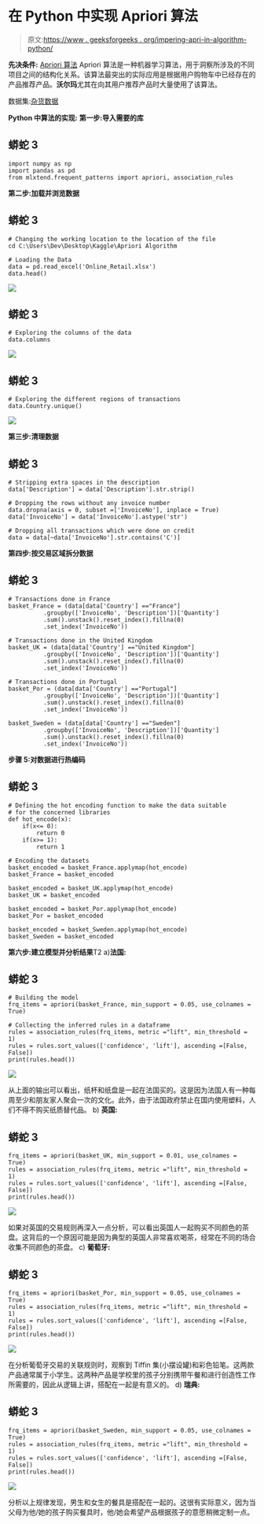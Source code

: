 # 在 Python 中实现 Apriori 算法

> 原文:[https://www . geeksforgeeks . org/impering-apri-in-algorithm-python/](https://www.geeksforgeeks.org/implementing-apriori-algorithm-in-python/)

**先决条件:** [Apriori 算法](https://www.geeksforgeeks.org/apriori-algorithm/)
Apriori 算法是一种机器学习算法，用于洞察所涉及的不同项目之间的结构化关系。该算法最突出的实际应用是根据用户购物车中已经存在的产品推荐产品。**沃尔玛**尤其在向其用户推荐产品时大量使用了该算法。

数据集:[杂货数据](http://archive.ics.uci.edu/ml/datasets/Online+Retail)

**Python 中算法的实现:**
**第一步:导入需要的库**

## 蟒蛇 3

```
import numpy as np
import pandas as pd
from mlxtend.frequent_patterns import apriori, association_rules
```

**第二步:加载并浏览数据**

## 蟒蛇 3

```
# Changing the working location to the location of the file
cd C:\Users\Dev\Desktop\Kaggle\Apriori Algorithm

# Loading the Data
data = pd.read_excel('Online_Retail.xlsx')
data.head()
```

![](img/092bae1dbd1ccb98f96f5af5d7590766.png)

## 蟒蛇 3

```
# Exploring the columns of the data
data.columns
```

![](img/241a3f897faaab6ef0e0b1cc6f6d0833.png)

## 蟒蛇 3

```
# Exploring the different regions of transactions
data.Country.unique()
```

![](img/aae2965d3ee3667f7483b447a26dcbac.png)

**第三步:清理数据**

## 蟒蛇 3

```
# Stripping extra spaces in the description
data['Description'] = data['Description'].str.strip()

# Dropping the rows without any invoice number
data.dropna(axis = 0, subset =['InvoiceNo'], inplace = True)
data['InvoiceNo'] = data['InvoiceNo'].astype('str')

# Dropping all transactions which were done on credit
data = data[~data['InvoiceNo'].str.contains('C')]
```

**第四步:按交易区域拆分数据**

## 蟒蛇 3

```
# Transactions done in France
basket_France = (data[data['Country'] =="France"]
          .groupby(['InvoiceNo', 'Description'])['Quantity']
          .sum().unstack().reset_index().fillna(0)
          .set_index('InvoiceNo'))

# Transactions done in the United Kingdom
basket_UK = (data[data['Country'] =="United Kingdom"]
          .groupby(['InvoiceNo', 'Description'])['Quantity']
          .sum().unstack().reset_index().fillna(0)
          .set_index('InvoiceNo'))

# Transactions done in Portugal
basket_Por = (data[data['Country'] =="Portugal"]
          .groupby(['InvoiceNo', 'Description'])['Quantity']
          .sum().unstack().reset_index().fillna(0)
          .set_index('InvoiceNo'))

basket_Sweden = (data[data['Country'] =="Sweden"]
          .groupby(['InvoiceNo', 'Description'])['Quantity']
          .sum().unstack().reset_index().fillna(0)
          .set_index('InvoiceNo'))
```

**步骤 5:对数据进行热编码**

## 蟒蛇 3

```
# Defining the hot encoding function to make the data suitable
# for the concerned libraries
def hot_encode(x):
    if(x<= 0):
        return 0
    if(x>= 1):
        return 1

# Encoding the datasets
basket_encoded = basket_France.applymap(hot_encode)
basket_France = basket_encoded

basket_encoded = basket_UK.applymap(hot_encode)
basket_UK = basket_encoded

basket_encoded = basket_Por.applymap(hot_encode)
basket_Por = basket_encoded

basket_encoded = basket_Sweden.applymap(hot_encode)
basket_Sweden = basket_encoded
```

**第六步:建立模型并分析结果**T2 a)**法国:**

## 蟒蛇 3

```
# Building the model
frq_items = apriori(basket_France, min_support = 0.05, use_colnames = True)

# Collecting the inferred rules in a dataframe
rules = association_rules(frq_items, metric ="lift", min_threshold = 1)
rules = rules.sort_values(['confidence', 'lift'], ascending =[False, False])
print(rules.head())
```

![](img/6e06e6993398e89efb1a44f8d6e1888d.png)

从上面的输出可以看出，纸杯和纸盘是一起在法国买的。这是因为法国人有一种每周至少和朋友家人聚会一次的文化。此外，由于法国政府禁止在国内使用塑料，人们不得不购买纸质替代品。
b) **英国:**

## 蟒蛇 3

```
frq_items = apriori(basket_UK, min_support = 0.01, use_colnames = True)
rules = association_rules(frq_items, metric ="lift", min_threshold = 1)
rules = rules.sort_values(['confidence', 'lift'], ascending =[False, False])
print(rules.head())
```

![](img/c5f475674816352a66b99412cf98240c.png)

如果对英国的交易规则再深入一点分析，可以看出英国人一起购买不同颜色的茶盘。这背后的一个原因可能是因为典型的英国人非常喜欢喝茶，经常在不同的场合收集不同颜色的茶盘。
c) **葡萄牙:**

## 蟒蛇 3

```
frq_items = apriori(basket_Por, min_support = 0.05, use_colnames = True)
rules = association_rules(frq_items, metric ="lift", min_threshold = 1)
rules = rules.sort_values(['confidence', 'lift'], ascending =[False, False])
print(rules.head())
```

![](img/544e83712b886c9bdabafa617edfde59.png)

在分析葡萄牙交易的关联规则时，观察到 Tiffin 集(小摆设罐)和彩色铅笔。这两款产品通常属于小学生。这两种产品是学校里的孩子分别携带午餐和进行创造性工作所需要的，因此从逻辑上讲，搭配在一起是有意义的。
d) **瑞典:**

## 蟒蛇 3

```
frq_items = apriori(basket_Sweden, min_support = 0.05, use_colnames = True)
rules = association_rules(frq_items, metric ="lift", min_threshold = 1)
rules = rules.sort_values(['confidence', 'lift'], ascending =[False, False])
print(rules.head())
```

![](img/4514a9cce17ffcde2d508b7ce84019bc.png)

分析以上规律发现，男生和女生的餐具是搭配在一起的。这很有实际意义，因为当父母为他/她的孩子购买餐具时，他/她会希望产品根据孩子的意愿稍微定制一点。